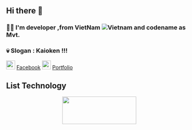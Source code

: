 ## Hi there 👋
### 🙋‍♂️ I'm developer ,from VietNam ![Vietnam](https://raw.githubusercontent.com/stevenrskelton/flag-icon/master/png/16/country-4x3/vn.png "Vietnam") and codename as Mvt.
### 💀 Slogan : Kaioken !!!
<div style ="display:inline-block">
  <img width="24" height="24"src="https://github.com/user-attachments/assets/70b4861b-162d-4372-bd3b-6f4ee86643a1">
  <a  target="_parent" href ="https://www.facebook.com/sieuphammaitien594">Facebook</a>
  <img width="24" height="24"src="https://cdn-icons-png.flaticon.com/512/2720/2720550.png">
  <a  target="_parent" href ="https://mvtvn78.github.io/My_Portfolio/">Portfolio</a>
</div>

## List Technology
<p align="center">
  <img width="200" height="75"  src="https://i.gifer.com/7GW5.gif">
</p>


